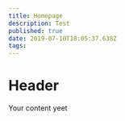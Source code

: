 ```yaml
---
title: Homepage
description: Test
published: true
date: 2019-07-10T18:05:37.638Z
tags: 
---
```


# Header

Your content yeet
